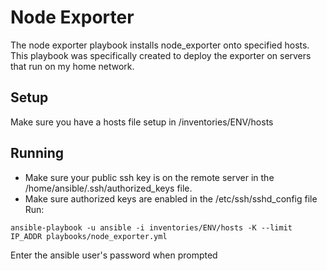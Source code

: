 # Node Exporter

The node exporter playbook installs node_exporter onto specified hosts.  This playbook was specifically created to deploy the exporter on servers that run on my home network.

## Setup
Make sure you have a hosts file setup in /inventories/ENV/hosts

## Running
- Make sure your public ssh key is on the remote server in the /home/ansible/.ssh/authorized_keys file.
- Make sure authorized keys are enabled in the /etc/ssh/sshd_config file
Run:
```
ansible-playbook -u ansible -i inventories/ENV/hosts -K --limit IP_ADDR playbooks/node_exporter.yml
```

Enter the ansible user's password when prompted